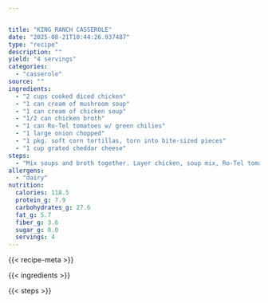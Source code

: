 ```yaml
---


title: "KING RANCH CASSEROLE"
date: "2025-08-21T10:44:26.937487"
type: "recipe"
description: ""
yield: "4 servings"
categories:
  - "casserole"
source: ""
ingredients:
  - "2 cups cooked diced chicken"
  - "1 can cream of mushroom soup"
  - "1 can cream of chicken soup"
  - "1/2 can chicken broth"
  - "1 can Ro-Tel tomatoes w/ green chilies"
  - "1 large onion chopped"
  - "1 pkg. soft corn tortillas, torn into bite-sized pieces"
  - "1 cup grated cheddar cheese"
steps:
  - "Mix soups and broth together. Layer chicken, soup mix, Ro-Tel tomatoes, then onions, tortillas, and cheese. Cover with foil and bake at 350 for 1 hour."
allergens:
  - "dairy"
nutrition:
  calories: 118.5
  protein_g: 7.9
  carbohydrates_g: 27.6
  fat_g: 5.7
  fiber_g: 3.6
  sugar_g: 0.0
  servings: 4
---
```


{{< recipe-meta >}}

{{< ingredients >}}

{{< steps >}}
